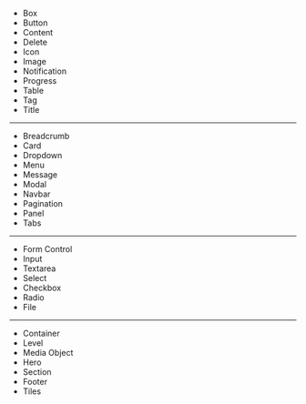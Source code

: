 - Box
- Button
- Content
- Delete
- Icon
- Image
- Notification
- Progress
- Table
- Tag
- Title

---

- Breadcrumb
- Card
- Dropdown
- Menu
- Message
- Modal
- Navbar
- Pagination
- Panel
- Tabs

---

- Form Control
- Input
- Textarea
- Select
- Checkbox
- Radio
- File

---

- Container
- Level
- Media Object
- Hero
- Section
- Footer
- Tiles
